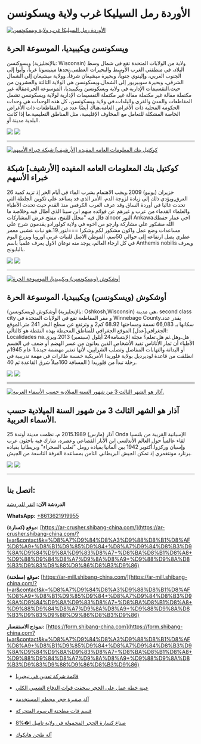 # الأوردة رمل السيليكا غرب ولاية ويسكونسن

<a href="https://swt.shibang-china.com/?l=ar&img&k=%D8%A7%D9%84%D8%A3%D9%88%D8%B1%D8%AF%D8%A9+%D8%B1%D9%85%D9%84+%D8%A7%D9%84%D8%B3%D9%8A%D9%84%D9%8A%D9%83%D8%A7+%D8%BA%D8%B1%D8%A8+%D9%88%D9%84%D8%A7%D9%8A%D8%A9+%D9%88%D9%8A%D8%B3%D9%83%D9%88%D9%86%D8%B3%D9%86" target="_blank">![الأوردة رمل السيليكا غرب ولاية ويسكونسن](http://static.shibang-china.com/all-800x300/1388.jpg)</a>

## ويسكونسن ويكيبيديا، الموسوعة الحرة
ويسوكنسن (بالإنجليزية: Wisconsin) ولاية من الولايات المتحدة تقع في شمال وسط البلاد، في منطقتي الغرب الأوسط والبحيرات العظمى.تحدها مينيسوتا غرباً، وأيوا إلى الجنوب الغربي، وإلينوي جنوباً، وبحيرة ميشيغان شرقاً، وولاية ميشيغان إلى الشمال الشرقي، وبحيرة سوبيريور إلى الشمال.ويسكونسن هي الولاية الثالثة والعشرون من حيث.التقسيمات الإدارية في ولاية ويسكونسن ويكيبيديا، الموسوعة الحرةمقالة غير مكتملة مقالة غير مكتملة مقالة غير مكتملة التقسيمات الإدارية لولاية ويسكونسن تشمل المقاطعات والمدن والقرى والبلدات.في ولاية ويسكونسن، كل هذه الوحدات هي وحدات الحكومة المحلية ذات الأغراض العامة.هناك أيضًا عدد من المقاطعات ذات الأغراض الخاصة المشكلة للتعامل مع المخاوف الإقليمية، مثل المناطق التعليمية.ما إذا كانت البلدية مدينة أو.


<a href="https://whatsapp.shibangsoft.com/WhatsApp.php" target="_blank" title="WhatsApp">![](http://static.shibang-china.com/icon/whatsapp.png)</a> <a href="https://swt.shibang-china.com/?l=ar&icon&k=%D8%A7%D9%84%D8%A3%D9%88%D8%B1%D8%AF%D8%A9+%D8%B1%D9%85%D9%84+%D8%A7%D9%84%D8%B3%D9%8A%D9%84%D9%8A%D9%83%D8%A7+%D8%BA%D8%B1%D8%A8+%D9%88%D9%84%D8%A7%D9%8A%D8%A9+%D9%88%D9%8A%D8%B3%D9%83%D9%88%D9%86%D8%B3%D9%86" target="_blank">![](http://static.shibang-china.com/icon/chat-ar.png)</a>

---

<a href="https://swt.shibang-china.com/?l=ar&img&k=%D8%A7%D9%84%D8%A3%D9%88%D8%B1%D8%AF%D8%A9+%D8%B1%D9%85%D9%84+%D8%A7%D9%84%D8%B3%D9%8A%D9%84%D9%8A%D9%83%D8%A7+%D8%BA%D8%B1%D8%A8+%D9%88%D9%84%D8%A7%D9%8A%D8%A9+%D9%88%D9%8A%D8%B3%D9%83%D9%88%D9%86%D8%B3%D9%86" target="_blank">![كوكتيل بنك المعلومات العامه المفيده [الأرشيف] شبكة خبراء الأسهم](http://static.shibang-china.com/all-800x300/1466.jpg)</a>

## كوكتيل بنك المعلومات العامه المفيده [الأرشيف] شبكة خبراء الأسهم
26 حزيران (يونيو) 2009.ويجب الاهتمام بشرب الماء في أيام الحر إذ تزيد كمية العرق,ويؤدي ذلك إلى زيادة لزوجة الدم، الأمر الذي قد يساعد على تكوين الجلطة التي تحدث غالبا في أوردة الساق.وقد عرف العرب الكرفس منذ القدم حيث تحدث الأطباء والعلماء القدماء من عرب و غيرهم عن فوائده منهم ابن سينا الذي أطال فيه وخلاصة ما قال فيه &quot;محلل للنفخ، مفتح.عرض المشاركات alnoor النور Ankawaاخي عمار حفظك الله مشكور علي مشاركة وارجو من اخوه في ولاية كولورادو يقدمون شرح علي مساعدات وضع عمل واكون مشكور لكم وشكرا ===لنور.19.هو نبات عشبي معمر عطري يصل ارتفاعه إلى حوالي 50سم، الموطن الاصل للنبات غربي اوروبا ويزرع اليوم في كل ارجاء العالم، يوجد منه نوعان الاول يعرف علمياً باسم Anthemis nobilis ويعرف بالبابونج.


<a href="https://whatsapp.shibangsoft.com/WhatsApp.php" target="_blank" title="WhatsApp">![](http://static.shibang-china.com/icon/whatsapp.png)</a> <a href="https://swt.shibang-china.com/?l=ar&icon&k=%D8%A7%D9%84%D8%A3%D9%88%D8%B1%D8%AF%D8%A9+%D8%B1%D9%85%D9%84+%D8%A7%D9%84%D8%B3%D9%8A%D9%84%D9%8A%D9%83%D8%A7+%D8%BA%D8%B1%D8%A8+%D9%88%D9%84%D8%A7%D9%8A%D8%A9+%D9%88%D9%8A%D8%B3%D9%83%D9%88%D9%86%D8%B3%D9%86" target="_blank">![](http://static.shibang-china.com/icon/chat-ar.png)</a>

---

<a href="https://swt.shibang-china.com/?l=ar&img&k=%D8%A7%D9%84%D8%A3%D9%88%D8%B1%D8%AF%D8%A9+%D8%B1%D9%85%D9%84+%D8%A7%D9%84%D8%B3%D9%8A%D9%84%D9%8A%D9%83%D8%A7+%D8%BA%D8%B1%D8%A8+%D9%88%D9%84%D8%A7%D9%8A%D8%A9+%D9%88%D9%8A%D8%B3%D9%83%D9%88%D9%86%D8%B3%D9%86" target="_blank">![أوشكوش (ويسكونسن) ويكيبيديا، الموسوعة الحرة](http://static.shibang-china.com/all-800x300/386.jpg)</a>

## أوشكوش (ويسكونسن) ويكيبيديا، الموسوعة الحرة
أوشكوش (ويسكونسن) (بالإنجليزية: Oshkosh,Wisconsin) هي مدينة، second class city و مقر المقاطعة تقع في الولايات المتحدة في Winnebago County.يقدر عدد سكانها بـ 66,083 نسمة ومساحتها 68.92 كم2 و وترتفع عن سطح البحر 241 متر.الموقع الجغرافي[عدل].الموقع الجغرافي للمناطق المحيطة بهذه النقطة هو كالتالي: Localidades na.هل.وهل.ثم هل.تعلم؟ مجلة الإبتسامة24 أيلول (سبتمبر) 2013.ويرى الأطباء أن ثمار الأناناس تفيد الأشخاص الذين يعانون من عسر الهضم أو ضعف في الجسم أو البدانة والتهابات المفاصل وتصلب الشرايين، لأنها تعتبر مهضمة جيدة.1 عام 1945م انطلقت من قاعدة لوديرديل بولاية فلوريدا الأمريكية خمسة طائرات في مهمة تدريبية في رحلة تبدأ من فلوريدا ( المسافة 160ميلاً شرق القاعدة ثم 40.


<a href="https://whatsapp.shibangsoft.com/WhatsApp.php" target="_blank" title="WhatsApp">![](http://static.shibang-china.com/icon/whatsapp.png)</a> <a href="https://swt.shibang-china.com/?l=ar&icon&k=%D8%A7%D9%84%D8%A3%D9%88%D8%B1%D8%AF%D8%A9+%D8%B1%D9%85%D9%84+%D8%A7%D9%84%D8%B3%D9%8A%D9%84%D9%8A%D9%83%D8%A7+%D8%BA%D8%B1%D8%A8+%D9%88%D9%84%D8%A7%D9%8A%D8%A9+%D9%88%D9%8A%D8%B3%D9%83%D9%88%D9%86%D8%B3%D9%86" target="_blank">![](http://static.shibang-china.com/icon/chat-ar.png)</a>

---

<a href="https://swt.shibang-china.com/?l=ar&img&k=%D8%A7%D9%84%D8%A3%D9%88%D8%B1%D8%AF%D8%A9+%D8%B1%D9%85%D9%84+%D8%A7%D9%84%D8%B3%D9%8A%D9%84%D9%8A%D9%83%D8%A7+%D8%BA%D8%B1%D8%A8+%D9%88%D9%84%D8%A7%D9%8A%D8%A9+%D9%88%D9%8A%D8%B3%D9%83%D9%88%D9%86%D8%B3%D9%86" target="_blank">![آذار هو الشهر الثالث 3 من شهور السنة الميلادية حسب الأسماء العربية.](http://static.shibang-china.com/all-800x300/1428.jpg)</a>

## آذار هو الشهر الثالث 3 من شهور السنة الميلادية حسب الأسماء العربية.
25 آذار (مارس) 2015.1989 م، نظمت مدينة أوندة Onda الإسبانية القريبة من بلنسيا لقاء عالمياً حول العالم الأندلسي ابن الأبار القضاعي وعصره، شارك فيه باحثون عرب وإسبان وركزوا.أكتوبر 1942 بين ألمانيا بقيادة رومل &quot;ثعلب الصحراء&quot; وبريطانيا بقيادة برنارد مونتغمري إذ تمكن الجيش البريطاني الثامن بمساعدة الفرقة التاسعة من الجيش.

<a href="https://whatsapp.shibangsoft.com/WhatsApp.php" target="_blank" title="WhatsApp">![](http://static.shibang-china.com/icon/whatsapp.png)</a> <a href="https://swt.shibang-china.com/?l=ar&icon&k=%D8%A7%D9%84%D8%A3%D9%88%D8%B1%D8%AF%D8%A9+%D8%B1%D9%85%D9%84+%D8%A7%D9%84%D8%B3%D9%8A%D9%84%D9%8A%D9%83%D8%A7+%D8%BA%D8%B1%D8%A8+%D9%88%D9%84%D8%A7%D9%8A%D8%A9+%D9%88%D9%8A%D8%B3%D9%83%D9%88%D9%86%D8%B3%D9%86" target="_blank">![](http://static.shibang-china.com/icon/chat-ar.png)</a>

---
## اتصل بنا:

**الدردشة الآن:** [انقر للدردشة](https://swt.shibang-china.com?l=ar&contact&k=%D8%A7%D9%84%D8%A3%D9%88%D8%B1%D8%AF%D8%A9+%D8%B1%D9%85%D9%84+%D8%A7%D9%84%D8%B3%D9%8A%D9%84%D9%8A%D9%83%D8%A7+%D8%BA%D8%B1%D8%A8+%D9%88%D9%84%D8%A7%D9%8A%D8%A9+%D9%88%D9%8A%D8%B3%D9%83%D9%88%D9%86%D8%B3%D9%86)

**WhatsApp:**  [+8613621919955](https://whatsapp.shibangsoft.com/WhatsApp.php)

**موقع (كسارة):** [https://ar-crusher.shibang-china.com/](https://ar-crusher.shibang-china.com/?l=ar&contact&k=%D8%A7%D9%84%D8%A3%D9%88%D8%B1%D8%AF%D8%A9+%D8%B1%D9%85%D9%84+%D8%A7%D9%84%D8%B3%D9%8A%D9%84%D9%8A%D9%83%D8%A7+%D8%BA%D8%B1%D8%A8+%D9%88%D9%84%D8%A7%D9%8A%D8%A9+%D9%88%D9%8A%D8%B3%D9%83%D9%88%D9%86%D8%B3%D9%86)

**موقع (مطحنة):** [https://ar-mill.shibang-china.com/](https://ar-mill.shibang-china.com/?l=ar&contact&k=%D8%A7%D9%84%D8%A3%D9%88%D8%B1%D8%AF%D8%A9+%D8%B1%D9%85%D9%84+%D8%A7%D9%84%D8%B3%D9%8A%D9%84%D9%8A%D9%83%D8%A7+%D8%BA%D8%B1%D8%A8+%D9%88%D9%84%D8%A7%D9%8A%D8%A9+%D9%88%D9%8A%D8%B3%D9%83%D9%88%D9%86%D8%B3%D9%86)

**نموذج الاستفسار:** [https://form.shibang-china.com](https://form.shibang-china.com?l=ar&contact&k=%D8%A7%D9%84%D8%A3%D9%88%D8%B1%D8%AF%D8%A9+%D8%B1%D9%85%D9%84+%D8%A7%D9%84%D8%B3%D9%8A%D9%84%D9%8A%D9%83%D8%A7+%D8%BA%D8%B1%D8%A8+%D9%88%D9%84%D8%A7%D9%8A%D8%A9+%D9%88%D9%8A%D8%B3%D9%83%D9%88%D9%86%D8%B3%D9%86)

* [قائمة شركة تعدين في نيجيريا](../27/%D9%82%D8%A7%D8%A6%D9%85%D8%A9%20%D8%B4%D8%B1%D9%83%D8%A9%20%D8%AA%D8%B9%D8%AF%D9%8A%D9%86%20%D9%81%D9%8A%20%D9%86%D9%8A%D8%AC%D9%8A%D8%B1%D9%8A%D8%A7.md)

* [عينة خطة عمل على الحجر سحقت قوات الدفاع الشعبي الكلي](../30/%D8%B9%D9%8A%D9%86%D8%A9%20%D8%AE%D8%B7%D8%A9%20%D8%B9%D9%85%D9%84%20%D8%B9%D9%84%D9%89%20%D8%A7%D9%84%D8%AD%D8%AC%D8%B1%20%D8%B3%D8%AD%D9%82%D8%AA%20%D9%82%D9%88%D8%A7%D8%AA%20%D8%A7%D9%84%D8%AF%D9%81%D8%A7%D8%B9%20%D8%A7%D9%84%D8%B4%D8%B9%D8%A8%D9%8A%20%D8%A7%D9%84%D9%83%D9%84%D9%8A.md)

* [آلة صغيرة حجر محطم المستخدمة](../30/%D8%A2%D9%84%D8%A9%20%D8%B5%D8%BA%D9%8A%D8%B1%D8%A9%20%D8%AD%D8%AC%D8%B1%20%D9%85%D8%AD%D8%B7%D9%85%20%D8%A7%D9%84%D9%85%D8%B3%D8%AA%D8%AE%D8%AF%D9%85%D8%A9.md)

* [قسم فات مطحنة الرسوم المتحركة](../26/%D9%82%D8%B3%D9%85%20%D9%81%D8%A7%D8%AA%20%D9%85%D8%B7%D8%AD%D9%86%D8%A9%20%D8%A7%D9%84%D8%B1%D8%B3%D9%88%D9%85%20%D8%A7%D9%84%D9%85%D8%AA%D8%AD%D8%B1%D9%83%D8%A9.md)

* [صناع كسارة الحجر المحمولة في ولاية تاميل ا�%8](../26/%D8%B5%D9%86%D8%A7%D8%B9%20%D9%83%D8%B3%D8%A7%D8%B1%D8%A9%20%D8%A7%D9%84%D8%AD%D8%AC%D8%B1%20%D8%A7%D9%84%D9%85%D8%AD%D9%85%D9%88%D9%84%D8%A9%20%D9%81%D9%8A%20%D9%88%D9%84%D8%A7%D9%8A%D8%A9%20%D8%AA%D8%A7%D9%85%D9%8A%D9%84%20%D8%A7%EF%BF%BD%258.md)

* [آلة طحن هانكوك](../28/%D8%A2%D9%84%D8%A9%20%D8%B7%D8%AD%D9%86%20%D9%87%D8%A7%D9%86%D9%83%D9%88%D9%83.md)